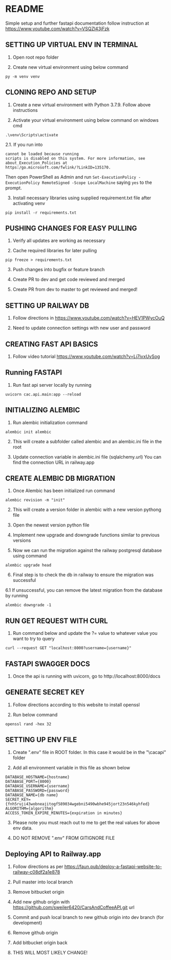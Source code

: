 # README

Simple setup and further fastapi documentation follow instruction at
https://www.youtube.com/watch?v=VSQZl43jFzk

## SETTING UP VIRTUAL ENV IN TERMINAL

1. Open root repo folder

2. Create new virtual environment using below command

```
py -m venv venv
```

## CLONING REPO AND SETUP

1. Create a new virtual environment with Python 3.7.9. Follow above instructions

2. Activate your virtual environment using below command on windows cmd

```
.\venv\Scripts\activate
```

2.1. If you run into

```
cannot be loaded because running
scripts is disabled on this system. For more information, see about_Execution_Policies at
https:/go.microsoft.com/fwlink/?LinkID=135170.
```

Then open PowerShell as Admin and run
`Set-ExecutionPolicy -ExecutionPolicy RemoteSigned -Scope LocalMachine`
saying `yes` to the prompt.

3. Install necessary libraries using supplied requirement.txt file after activating venv

```
pip install -r requirements.txt
```

## PUSHING CHANGES FOR EASY PULLING

1. Verify all updates are working as necessary

2. Cache required libraries for later pulling

```
pip freeze > requirements.txt
```

3. Push changes into bugfix or feature branch

4. Create PR to dev and get code reviewed and merged

5. Create PR from dev to master to get reviewed and merged!

## SETTING UP RAILWAY DB

1. Follow directions in https://www.youtube.com/watch?v=HEV1PWycOuQ

2. Need to update connection settings with new user and password

## CREATING FAST API BASICS

1. Follow video tutorial https://www.youtube.com/watch?v=Lj7ivxUvSog

## Running FASTAPI

1. Run fast api server locally by running

```
uvicorn cac.api.main:app --reload
```

## INITIALIZING ALEMBIC

1. Run alembic initialization command

```
alembic init alembic
```

2. This will create a subfolder called alembic and an alembic.ini file in the root

3. Update connection variable in alembic.ini file (sqlalchemy.url) You can find the connection URL in railway.app

## CREATE ALEMBIC DB MIGRATION

1. Once Alembic has been initialized run command

```
alembic revision -m "init"
```

2. This will create a version folder in alembic with a new version pythong file

3. Open the newest version python file

4. Implement new upgrade and downgrade functions similar to previous versions

5. Now we can run the migration against the railway postgresql database using command

```
alembic upgrade head
```

6. Final step is to check the db in railway to ensure the migration was successful

6.1 If unsuccessful, you can remove the latest migration from the database by running

```
alembic downgrade -1
```

## RUN GET REQUEST WITH CURL

1. Run command below and update the ?= value to whatever value you want to try to query

```
curl --request GET "localhost:8000?username={username}"
```

## FASTAPI SWAGGER DOCS

1. Once the api is running with uvicorn, go to http://localhost:8000/docs

## GENERATE SECRET KEY

1. Follow directions according to this website to install openssl

2. Run below command

```
openssl rand -hex 32
```

## SETTING UP ENV FILE

1. Create ".env" file in ROOT folder. In this case it would be in the "\cacapi" folder

2. Add all environment variable in this file as shown below

```
DATABASE_HOSTNAME={hostname}
DATABASE_PORT={8000}
DATABASE_USERNAME={username}
DATABASE_PASSWORD={password}
DATABASE_NAME={db name}
SECRET_KEY={fnh5ruji43wobneajitogf589034wgebni5490wbhe945jort23n546kyhfed}
ALGORITHM={algorithm}
ACCESS_TOKEN_EXPIRE_MINUTES={expiration in minutes}
```

3. Please note you must reach out to me to get the real values for above env data.

4. DO NOT REMOVE ".env" FROM GITIGNORE FILE

## Deploying API to Railway.app

1. Follow directions as per https://faun.pub/deploy-a-fastapi-website-to-railway-c08df2a1e878

2. Pull master into local branch

3. Remove bitbucket origin

4. Add new github origin with https://github.com/sweiler6420/CarsAndCoffeeAPI.git url

5. Commit and push local branch to new github origin into dev branch (for development)

6. Remove github origin

7. Add bitbucket origin back

8. THIS WILL MOST LIKELY CHANGE!
